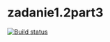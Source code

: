 # zadanie1.2part3
[![Build status](https://ci.appveyor.com/api/projects/status/47lnrb3bjja3ki1q?svg=true)](https://ci.appveyor.com/project/olvitbriz/zadanie1-2part3)
